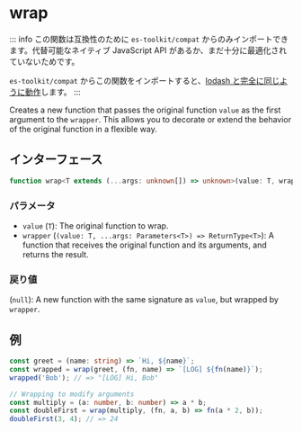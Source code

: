 # wrap

::: info
この関数は互換性のために `es-toolkit/compat` からのみインポートできます。代替可能なネイティブ JavaScript API があるか、まだ十分に最適化されていないためです。

`es-toolkit/compat` からこの関数をインポートすると、[lodash と完全に同じように動作](../../../compatibility.md)します。
:::

Creates a new function that passes the original function `value` as the first argument to the `wrapper`.
This allows you to decorate or extend the behavior of the original function in a flexible way.

## インターフェース

```typescript
function wrap<T extends (...args: unknown[]) => unknown>(value: T, wrapper: (fn: T, ...args: Parameters<T>) => ReturnType<T>): (...args: Parameters<T>) => ReturnType<T>;
```

### パラメータ

- `value` (`T`): The original function to wrap.
- `wrapper` (`(value: T, ...args: Parameters<T>) => ReturnType<T>`): A function that receives the original function and its arguments, and returns the result.

### 戻り値

(`null`): A new function with the same signature as `value`, but wrapped by `wrapper`.

## 例

```typescript
const greet = (name: string) => `Hi, ${name}`;
const wrapped = wrap(greet, (fn, name) => `[LOG] ${fn(name)}`);
wrapped('Bob'); // => "[LOG] Hi, Bob"

// Wrapping to modify arguments
const multiply = (a: number, b: number) => a * b;
const doubleFirst = wrap(multiply, (fn, a, b) => fn(a * 2, b));
doubleFirst(3, 4); // => 24
```